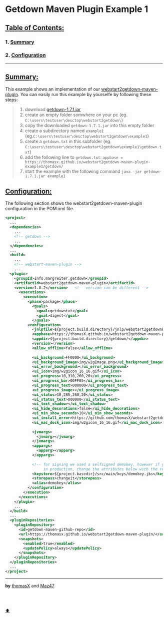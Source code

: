# Getdown Maven Plugin Example 1

## [Table of Contents:](#table-of-contents)

### 1. [Summary](#summary)
### 2. [Configuration](#configuration)

***

## [Summary:](#summary)

This example shows an implementation of our [webstart2getdown-maven-plugin](https://github.com/thomasX/webstart2getdwon-maven-plugin/). You can easily run this example by yourselfe by following these steps:

> 1. download [getdown-1.7.1.jar](https://repo.maven.apache.org/maven2/com/threerings/getdown/1.7.1/getdown-1.7.1.jar)
> 2. create an empty folder somwhere on your pc (eg. `C:\users\testuser\desctop\webstart2getdown\`)
> 3. copy the downloaded `getdown-1.7.1.jar` into this empty folder
> 4. create a subdirectory named `example1` (eg.`C:\users\testuser\desctop\webstart2getdown\example1`)
> 5. create a `getdown.txt` in this subfolder (eg. `C:\users\testuser\desctop\webstart2getdown\example1\getdown.txt`)
> 6. add the following line to `getdown.txt`: `appbase = https://thomasx.github.io/webstart2getdown-maven-plugin-example1/getdown/`
> 7. start the example with the following command `java -jar getdown-1.7.1.jar example1`

## [Configuration:](#configuration)

The following section shows the webstart2getdown-maven-plugin configuration in the POM.xml file. 

```XML
<project>
  ...
  <dependencies>
    ...
    <!-- getdown -->
    ...
  </dependencies>
  ...
  <build>
    ...
    <!-- webstart-maven-plugin -->
    ...
  <plugin>
    <groupId>info.margreiter.getdown</groupId>
    <artifactId>webstart2getdown-maven-plugin</artifactId>
    <version>1.0.2</version>   <!-- version can be different -->
      <executions>
        <execution>	
          <phase>package</phase>
            <goals>
              <goal>getdowntxt</goal>
              <goal>digest</goal>
            </goals>
          <configuration>
            <jnlpfile>${project.build.directory}/jnlp/webstart2getdownExample1.jnlp</jnlpfile>
            <appbase>https://thomasX.github.io/webstart2getdown-maven-plugin/getdown/</appbase>
            <appdir>${project.build.directory}/getdown/</appdir>
            <version></version>
            <allow_offline>false</allow_offline>
  
            <ui_background>FF0000</ui_background>
            <ui_background_image>img/w2gImage.png</ui_background_image>
            <ui_error_background></ui_error_background>
            <ui_icon>img/w2gicon_16_16.gif</ui_icon>
            <ui_progress>10,310,260,20</ui_progress>
            <ui_progress_bar>00FF05</ui_progress_bar>
            <ui_progress_text>000000</ui_progress_text>
            <ui_progress_image></ui_progress_image>
            <ui_status>10,285,260,20</ui_status>
            <ui_status_text>000000</ui_status_text>
            <ui_text_shadow></ui_text_shadow>
            <ui_hide_decorations>false</ui_hide_decorations>
            <ui_min_show_seconds>10</ui_min_show_seconds>
            <ui_install_error>https://github.com/thomasX/webstart2getdown-maven-plugin</ui_install_error>
            <ui_mac_dock_icon>img/w2gicon_16_16.gif</ui_mac_dock_icon>
  
            <jvmargs>
              <jvmarg></jvmarg>
            </jvmargs>
            <appargs>
              <apparg></apparg>
            </appargs>
  
            <!-- for signing we used a selfsigned demokey, however if you want to use this plugin/example
                 in production, change the attributes below with the real keystore information -->
            <keystore>${project.basedir}/src/main/keys/demokey.jks</keystore>
            <storepass>changeit</storepass>
            <alias>demokey</alias>
          </configuration>
        </execution>
      </executions>
    </plugin>
    ...
  </build>
  ...
  <pluginRepositories>
    <pluginRepository>
      <id>getdown-maven-github-repo</id>
      <url>https://thomasx.github.io/webstart2getdown-maven-plugin/</url>
      <snapshots>
        <enabled>true</enabled>
        <updatePolicy>always</updatePolicy>
      </snapshots>
    </pluginRepository>
  </pluginRepositories>
  ...
</project>
```

***

**by** [thomasX](https://github.com/thomasX) and [Maz47](https://github.com/Maz47)

<br>
<br>

[:arrow_up:](https://github.com/thomasX/webstart2getdown-maven-plugin-example1#getdown-maven-plugin-example-1)
